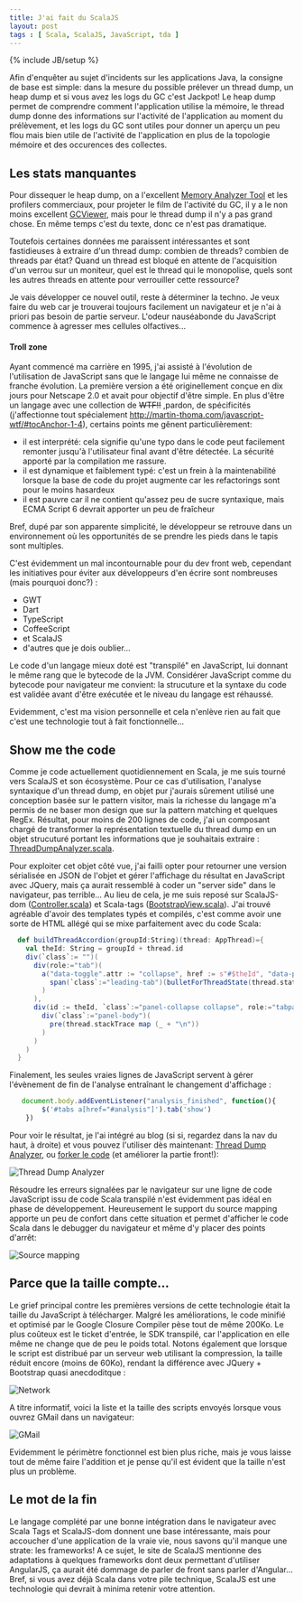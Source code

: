 ```yaml
---
title: J'ai fait du ScalaJS
layout: post
tags : [ Scala, ScalaJS, JavaScript, tda ]
---
```

{% include JB/setup %}

Afin d'enquêter au sujet d'incidents sur les applications Java, la consigne de base est simple: dans la mesure du possible prélever un thread dump, un heap dump et si vous avez les logs du GC c'est Jackpot! Le heap dump permet de comprendre comment l'application utilise  la mémoire, le thread dump donne des informations sur l'activité de l'application au moment du prélèvement, et les logs du GC sont utiles pour donner un aperçu un peu flou mais bien utile de l'activité de l'application en plus de la topologie mémoire et des occurences des collectes.

## Les stats manquantes
 
 Pour dissequer le heap dump, on a l'excellent [Memory Analyzer Tool](http://www.eclipse.org/mat/) et les profilers commerciaux, pour projeter le film de l'activité du GC, il y a le non moins excellent [GCViewer](https://github.com/chewiebug/GCViewer), mais pour le thread dump il n'y a pas grand chose. En même temps c'est du texte, donc ce n'est pas dramatique.
  
Toutefois certaines données me paraissent intéressantes et sont fastidieuses à extraire d'un thread dump: combien de threads? combien de threads par état? Quand un thread est bloqué en attente de l'acquisition d'un verrou sur un moniteur, quel est le thread qui le monopolise, quels sont les autres threads en attente pour verrouiller cette ressource?
 
Je vais développer ce nouvel outil, reste à déterminer la techno. Je veux faire du web car je trouverai toujours facilement un navigateur et je n'ai à priori pas besoin de partie serveur. L'odeur nauséabonde du JavaScript commence à agresser mes cellules olfactives...

<div class="bs-callout bs-callout-info">
<h4>Troll zone</h4>
<p>
Ayant commencé ma carrière en 1995, j'ai assisté à l'évolution de l'utilisation de JavaScript sans que le langage lui même ne connaisse de franche évolution. La première version a été originellement conçue en dix jours pour Netscape 2.0 et avait pour objectif d'être simple. En plus d'être un langage avec une collection de <del>WTF!!</del> ,pardon, de spécificités (j'affectionne tout spécialement <a href="http://martin-thoma.com/javascript-wtf/#tocAnchor-1-4">http://martin-thoma.com/javascript-wtf/#tocAnchor-1-4</a>), certains points me gênent particulièrement:
<ul>
  <li> il est interprété: cela signifie qu'une typo dans le code peut facilement remonter jusqu'à l'utilisateur final avant d'être détectée. La sécurité apporté par la compilation me rassure.
   <li> il est dynamique et faiblement typé: c'est un frein à la maintenabilité lorsque la base de code du projet augmente car les refactorings sont pour le moins hasardeux
   <li> il est pauvre car il ne contient qu'assez peu de sucre syntaxique, mais ECMA Script 6 devrait apporter un peu de fraîcheur
</ul>
</p>   
Bref, dupé par son apparente simplicité, le développeur se retrouve dans un environnement où les opportunités de se prendre les pieds dans le tapis sont multiples.

C'est évidemment un mal incontournable pour du dev front web, cependant les initiatives pour éviter aux développeurs d'en écrire sont nombreuses (mais pourquoi donc?) :
 <ul>
  <li> GWT
  <li> Dart
  <li> TypeScript
  <li> CoffeeScript
  <li> et ScalaJS
  <li> d'autres que je dois oublier...
</ul>
Le code d'un langage mieux doté est "transpilé" en JavaScript, lui donnant le même rang que le bytecode de la JVM. Considérer JavaScript comme du bytecode pour navigateur me convient: la strucuture et la syntaxe du code est validée avant d'être exécutée et le niveau du langage est réhaussé.
<p> Evidemment, c'est ma vision personnelle et cela n'enlève rien au fait que c'est une technologie tout à fait fonctionnelle... 
 </div>
   
## Show me the code

Comme je code actuellement quotidiennement en Scala, je me suis tourné vers ScalaJS et son écosystème. Pour ce cas d'utilisation, l'analyse syntaxique d'un thread dump, en objet pur j'aurais sûrement utilisé une conception basée sur le pattern visitor, mais la richesse du langage m'a permis de ne baser mon design que sur la pattern matching et quelques RegEx. Résultat, pour moins de 200 lignes de code, j'ai un composant chargé de transformer la représentation textuelle du thread dump en un objet strucuturé portant les informations que je souhaitais extraire : [ThreadDumpAnalyzer.scala](https://github.com/bleporini/thread-dump-analyzer/blob/master/src/main/scala/io/blep/tda/ThreadDumpAnalyzer.scala).  

Pour exploiter cet objet côté vue, j'ai failli opter pour retourner une version sérialisée en JSON de l'objet et gérer l'affichage du résultat en JavaScript avec JQuery, mais ça aurait ressemblé à coder un "server side" dans le navigateur, pas terrible... Au lieu de cela, je me suis reposé sur ScalaJS-dom ([Controller.scala](https://github.com/bleporini/thread-dump-analyzer/blob/master/src/main/scala/io/blep/tda/Controller.scala)) et Scala-tags ([BootstrapView.scala](https://github.com/bleporini/thread-dump-analyzer/blob/master/src/main/scala/io/blep/tda/BootstrapView.scala)). J'ai trouvé agréable d'avoir des templates typés et compilés, c'est comme avoir une sorte de HTML allégé qui se mixe parfaitement avec du code Scala:
   
```scala
  def buildThreadAccordion(groupId:String)(thread: AppThread)={
    val theId: String = groupId + thread.id
    div(`class`:= "")(
      div(role:="tab")(
        a("data-toggle".attr := "collapse", href := s"#$theId", "data-parent".attr := s"#$groupId")(
          span(`class`:="leading-tab")(bulletForThreadState(thread.state)), " ", thread.name
        )
      ),
      div(id := theId, `class`:="panel-collapse collapse", role:="tabpanel")(
        div(`class`:="panel-body")(
          pre(thread.stackTrace map (_ + "\n"))
        )
      )
    )
  }
```
Finalement, les seules vraies lignes de JavaScript servent à gérer l'évènement de fin de l'analyse entraînant le changement d'affichage :

```javascript
   document.body.addEventListener("analysis_finished", function(){
        $('#tabs a[href="#analysis"]').tab('show')
    })
``` 
Pour voir le résultat, je l'ai intégré au blog (si si, regardez dans la nav du haut, à droite) et vous pouvez l'utiliser dès maintenant: [Thread Dump Analyzer](/tda.html), ou [forker le code](https://github.com/bleporini/thread-dump-analyzer) (et améliorer la partie front!):
 
![Thread Dump Analyzer](/assets/img/scalajs/tda.jpg)

Résoudre les erreurs signalées par le navigateur sur une ligne de code JavaScript issu de code Scala transpilé n'est évidemment pas idéal en phase de développement. Heureusement le support du source mapping apporte un peu de confort dans cette situation et permet d'afficher le code Scala dans le debugger du navigateur et même d'y placer des points d'arrêt:
 
![Source mapping](/assets/img/scalajs/debug.jpg) 

## Parce que la taille compte...

Le grief principal contre les premières versions de cette technologie était la taille du JavaScript à télécharger. Malgré les améliorations, le code minifié et optimisé par le Google Closure Compiler pèse tout de même 200Ko. Le plus coûteux est le ticket d'entrée, le SDK transpilé, car l'application en elle même ne change que de peu le poids total. Notons également que lorsque le script est distribué par un serveur web utilisant la compression, la taille réduit encore (moins de 60Ko), rendant la différence avec JQuery + Bootstrap quasi anecdoditque :
  
![Network](/assets/img/scalajs/scripts.jpg)  

A titre informatif, voici la liste et la taille des scripts envoyés lorsque vous ouvrez GMail dans un navigateur:

![GMail](/assets/img/scalajs/gmail.jpg)

Evidemment le périmètre fonctionnel est bien plus riche, mais je vous laisse tout de même faire l'addition et je pense qu'il est évident que la taille n'est plus un problème.

## Le mot de la fin

Le langage complété par une bonne intégration dans le navigateur avec Scala Tags et ScalaJS-dom donnent une base intéressante, mais pour accoucher d'une application de la vraie vie, nous savons qu'il manque une strate: les frameworks! A ce sujet, le site de ScalaJS mentionne des adaptations à quelques frameworks dont deux permettant d'utiliser AngularJS, ça aurait été dommage de parler de front sans parler d'Angular... 
Bref, si vous avez déjà Scala dans votre pile technique, ScalaJS est une technologie qui devrait à minima retenir votre attention.